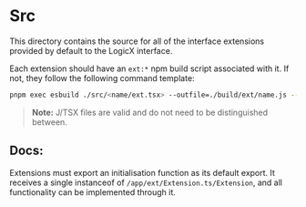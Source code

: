 # Src

This directory contains the source for all of the interface extensions provided by default to the LogicX interface.

Each extension should have an `ext:*` npm build script associated with it. If not, they follow the following command template:

```bash
pnpm exec esbuild ./src/<name/ext.tsx> --outfile=./build/ext/name.js --bundle --sourcemap --platform=browser --format=esm --loader:lpf=file
```

> **Note:** J/TSX files are valid and do not need to be distinguished between. 

## Docs:

<!-- Extensions must call the top-level `extension(name: string, onLoad: (extension: Extension) => void): void` function. Extensions simply run the contents their `onLoad` function. The received `extension` parameter is an instance of the `/app/ext/Extension.ts/Extension` class. See its definition for all possible functionality.
 -->
Extensions must export an initialisation function as its default export. It receives a single instanceof of `/app/ext/Extension.ts/Extension`, and all functionality can be implemented through it. 